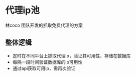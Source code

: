 # 代理ip池
林coco 团队开发的抓取免费代理的方案
## 整体逻辑
- 定时在不同平台上抓取代理ip，验证其可用性，存储在数据库
- 每隔一段时间验证数据库的ip可用性
- 通过api获取可用ip，需再次验证